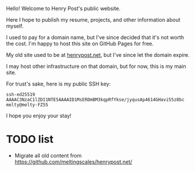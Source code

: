 Hello! Welcome to Henry Post's public website.

Here I hope to publish my resume, projects, and other information about myself.

I used to pay for a domain name, but I've since decided that it's not worth the cost. I'm happy to host this site on GitHub Pages for free.

My old site used to be at [henrypost.net](https://henrypost.net), but I've since let the domain expire.

I may host other infrastructure on that domain, but for now, this is my main site.

For trust's sake, here is my public SSH key:

```
ssh-ed25519 AAAAC3NzaC1lZDI1NTE5AAAAID1MsERDmBM3kqpRfYkse/jyqusAp4614GHavi55z8bc melty@melty-FZ55
```

I hope you enjoy your stay!


# TODO list

- Migrate all old content from https://github.com/meltingscales/henrypost.net/